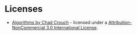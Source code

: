 # Licenses

-   [Algorithms by Chad Crouch](https://www.freemusicarchive.org/music/Chad_Crouch/Arps/Algorithms) -
    licensed under a
    [Attribution-NonCommercial 3.0 International License](http://creativecommons.org/licenses/by-nc/3.0/).

